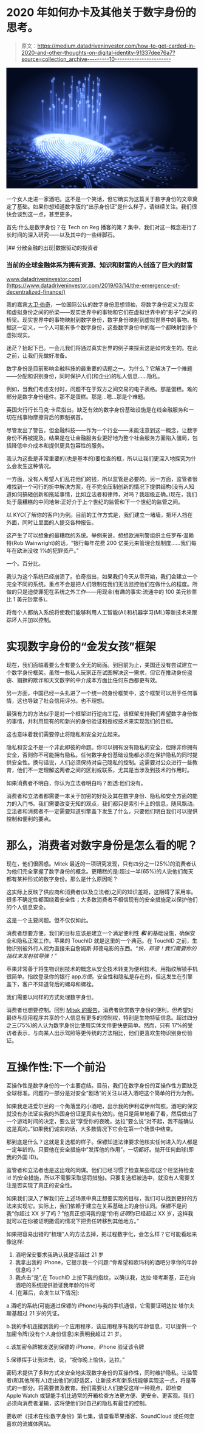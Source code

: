 # 2020 年如何办卡及其他关于数字身份的思考。

> 原文：<https://medium.datadriveninvestor.com/how-to-get-carded-in-2020-and-other-thoughts-on-digital-identity-91337dee76a7?source=collection_archive---------10----------------------->

![](img/f4395687e861ff289d40e7787d42764a.png)

一个女人走进一家酒吧。这不是一个笑话，但它确实为这篇关于数字身份的文章奠定了基础。如果你想知道数字版的“出示身份证”是什么样子，请继续关注。我们很快会谈到这一点，甚至更多。

首先:什么是数字身份？在 Tech on Reg 播客的第 7 集中，我们对这一概念进行了长时间的深入研究——以及其中的一些绊脚石。

[](https://www.datadriveninvestor.com/2019/03/14/the-emergence-of-decentralized-finance/) [## 分散金融的出现|数据驱动的投资者

### 当前的全球金融体系为拥有资源、知识和财富的人创造了巨大的财富

www.datadriveninvestor.com](https://www.datadriveninvestor.com/2019/03/14/the-emergence-of-decentralized-finance/) 

我的嘉宾[大卫·伯奇](http://www.dgwbirch.com/)，一位国际公认的数字身份思想领袖，将数字身份定义为现实和虚拟身份之间的桥梁——现实世界中的事物和它们在虚拟世界中的“影子”之间的桥梁。现实世界中的事物映射到数字身份，数字身份映射到虚拟世界中的事物。根据这一定义，一个人可能有多个数字身份，这些数字身份中的每一个都映射到多个虚拟现实。

迷茫？抬起下巴。一会儿我们将通过真实世界的例子来探索这是如何发生的。在此之前，让我们先做好准备。

数字身份是目前影响金融科技的最重要的话题之一。为什么？它解决了一个难题——分配和识别身份，同时保护人们(和企业)的私人信息……隐私。

例如，当我们考虑支付时，问题不在于双方之间交易的电子表格。那是蛋糕。难的部分是数字身份组件。那不是蛋糕。那是…嗯…那是个难题。

英国央行行长马克·卡尼指出，缺乏有效的数字身份基础设施是在线金融服务和一切在线事物摩擦背后的罪魁祸首。

尽管发出了警告，但金融科技——作为一个行业——未能注意到这一概念，让数字身份不再被提及。结果是在让金融服务业更好地为整个社会服务方面陷入僵局，包括降低中介成本和提供更具包容性的服务。

我认为这些是非常重要的(也是基本的)要检查的框，所以让我们更深入地探究为什么会发生这种情况。

一方面，没有人希望人们乱花他们的钱，所以监管是必要的。另一方面，监管者很难找到一个可行的折中解决方案，在不完全压制创新的情况下提供结构(没有人知道如何搞砸创新和拖延事情，比如立法者和律师，对吗？我超级正确。)现在，我们处于最糟糕的中间地带:正好介于上个世纪的监管和下一个世纪的监管之间。

以 KYC(了解你的客户)为例。目前的工作方式是，我们建立一堵墙，把坏人挡在外面，同时让里面的人提交各种报告。

这产生了可以想象的最糟糕的系统。举例来说，想想欧洲刑警组织主任罗布·温赖特(Rob Wainwright)的话，“银行每年花费 200 亿美元来管理合规制度……我们每年在欧洲没收 1%的犯罪资产。”

一个。百分比。

我认为这个系统已经崩溃了。伯奇指出，如果我们今天从零开始，我们会建立一个完全不同的系统。重点不会是把人们限制在我们无法监控他们在做什么的程度。所做的只是迫使罪犯在系统之外工作——用现金(有趣的事实:流通中的 100 美元钞票比 1 美元钞票多)。

将每个人都纳入系统将使我们能够利用人工智能(AI)和机器学习(ML)等新技术来跟踪坏人并加以控制。

# 实现数字身份的“金发女孩”框架

现在，我们面临着要么全有要么全无的局面。到目前为止，美国还没有尝试建立一个数字身份框架。虽然一些私人玩家正在试图解决这一需求，但它在推动身份盗窃、猖獗的欺诈和天文数字的中介成本方面比任何东西都更有效。

另一方面，中国已经一头扎进了一个统一的身份框架中，这个框架可以用于任何事情，这也导致了社会信用评分。也不理想。

最强有力的方法似乎是对一个框架进行逆向工程，该框架支持我们希望数字身份做的事情，并利用现有的和新兴的身份验证和授权技术来实现我们的目标。

这也意味着我们需要停止将隐私和安全对立起来。

隐私和安全不是一个非此即彼的命题。你可以拥有没有隐私的安全，但除非你拥有安全，否则你不可能拥有隐私。任何数字身份基础设施都必须在保护隐私的同时提供安全性。换句话说，人们必须保持对自己隐私的控制。这需要对公众进行一些教育，他们不一定理解这两者之间的区别或联系，尤其是当涉及到技术的作用时。

如果消费者不明白，你认为立法者明白吗？剧透:他们没有。

消费者和立法者都需要一本关于加密的好处及其在数字身份、隐私和安全方面的能力的入门书。我们需要改变无知的观点，我们都只是索引卡上的信息，随风飘动。立法者和消费者不一定需要知道引擎盖下发生了什么，只要他们明白我们可以提供控制和便利的要点。

# 那么，消费者对数字身份是怎么看的呢？

现在，他们很困惑。Mitek 最近的一项研究发现，只有四分之一(25%)的消费者认为他们完全掌握了数字身份的概念。更糟糕的是:超过一半(65%)的人说他们每天都有某种形式的数字身份。那么是什么原因呢？

这实际上反映了供应商和消费者(以及立法者)之间的知识差距，这阻碍了采用率。很多不确定性都围绕着安全性；大多数消费者不相信现有的安全措施足以保护他们的个人信息安全。

这是一个主要问题。但不仅仅如此。

消费者想要方便。我们的目标应该是建立一个满足便利性 ***和*** 的基础设施，确保安全和隐私正常工作。苹果的 TouchID 就是这里的一个典范。在 TouchID 之前，生物识别被外行人视为直接来自詹姆斯·邦德电影的东西。*“快，邦德！我们需要你的指纹来发射核导弹！”*

苹果非常善于将生物识别技术的概念从安全技术转变为便利技术。用指纹解锁手机很简单。指纹登录你的银行 app*方便*。安全性和隐私是存在的，但这发生在引擎盖下，客户不知道背后的螺母和螺栓。

我们需要以同样的方式处理数字身份。

消费者也想要控制。回到 [Mitek 的报告](https://www.miteksystems.com/files/docs/Drivers-challenges-digital-identity-2020-report.pdf)，消费者欣赏数字身份的便利，但希望对最终与应用程序共享的个人信息有更多的控制权，特别是生物特征信息。超过四分之三(75%)的人认为数字身份比使用实体文件更快更简单。然而，只有 17%的受访者表示，与向某人出示驾照等更传统的方法相比，他们更喜欢生物识别身份验证。

# 互操作性:下一个前沿

互操作性是数字身份的一个主要症结。目前，我们在数字身份的互操作性方面缺乏全球标准。问题的一部分是对安全“剧场”的关注以进入酒吧这个简单的行为为例。

如果我走进爱尔兰的一个角落里的小酒吧，出示我的伊利诺伊州驾照，酒吧的保安就没有办法证实我的外国身份证是真实有效的。他只是简单地看了看，然后做出了一个游戏时间的决定，要么说“享受你的夜晚，达拉”要么说“对不起，我不能确认这是真的。”如果我们诚实的话，大多数情况下它会在第一个场景中结束。

那到底是什么？这就是复选框的样子。保镖知道法律要求他核实任何进入的人都是一定年龄的。只要他在安全措施中“发挥他的作用”，一切都好。抛开任何曲球(即我的外国 ID)。

监管者和立法者也是这出戏的同谋。他们已经习惯了检查某些框(这个栏坚持检查 id 的安全措施，所以不需要采取惩罚措施)。只要复选框被选中，就没有人需要关注是否实现了真正的安全性。

如果我们深入了解我们在上述场景中真正想要实现的目标，我们可以找到更好的方法来实现它。实际上，我们依赖于建立在关系基础上的身份认同。保镖不是问我“你超过 XX 岁了吗？”他真正想问我的是“你有*证明*你已经超过 XX 岁，这样我就可以在你被证明撒谎的情况下把责任转移到其他地方。”

如果把容易出错的“梳理”人的方法去掉，把过程数字化，会怎么样？它可能看起来像这样:

1.  酒吧保安要求我确认我是否超过 21 岁
2.  我拿出我的 iPhone，它提示我一个问题:“你希望和欧玛利的酒吧分享你的年龄信息吗？”
3.  我点击“是”,在 TouchID 上按下我的指纹，以确认我，达拉·塔考斯基，正在向酒吧的系统提供验证我年龄的许可
4.  [在幕后，会发生以下情况]:

a.酒吧的系统(可能通过保镖的 iPhone)与我的手机通信，它需要证明达拉·塔尔夫斯基超过 21 岁的凭证。

b.我的手机连接到我的一个应用程序，该应用程序有我的年龄信息，可以提供一个加密令牌(没有个人身份信息)来表明我超过 21 岁。

c.该加密令牌被发送到保镖的 iPhone，iPhone 验证该令牌

5.保镖挥手让我进去，说，“祝你晚上愉快，达拉。”

密码术提供了多种方式来安全地实现数字身份的互操作性，同时维护隐私。让监管者(和其他所有人)走出他们的舒适区，让新技术和新系统能够实现这一点，将是等式的一部分。将需要普及教育。我们需要让人们接受这样一种观点，即检查 Apple Watch 或智能手机比通常的开箱检查方法更方便、更安全、更客观。我们必须向消费者灌输，这将使他们对自己的隐私有最佳的控制。

要收听《技术在线:数字身份》第七集，请查看苹果播客、SoundCloud 或任何您喜欢的流媒体网站。